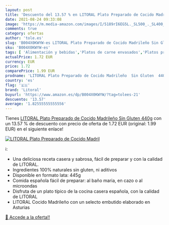 ```yaml
---
layout: post
title: 'Descuento del 13.57 % en LITORAL Plato Preparado de Cocido Madril'
date: 2021-08-24 09:33:08
image: 'https://m.media-amazon.com/images/I/5189rI6EG5L._SL500_._SL400_.jpg'
comments: true
category: ofertas
author: 'tole.es'
slug: 'B004X0KWYW-es LITORAL Plato Preparado de Cocido Madrileño Sin Gluten 440g'
sku: 'B004X0KWYW-es'
tags: [ 'Alimentación y bebidas','Platos de carne envasados','Platos preparados envasados','gluten','litoral','plato','preparado','sin', ]
actualPrice: 1.72 EUR
currency: EUR
price: 1.72
comparePrice: 1.99 EUR
prodname: 'LITORAL Plato Preparado de Cocido Madrileño  Sin Gluten  440g'
country: 'es'
flag: '🇪🇸'
brand: 'Litoral'
buyurl: 'https://www.amazon.es/dp/B004X0KWYW/?tag=tolees-21'
descuento: '13.57'
average: '1.82555555555556'
---
```


Tienes [LITORAL Plato Preparado de Cocido Madrileño  Sin Gluten  440g](https://www.amazon.es/dp/B004X0KWYW/?tag=tolees-21) con un 13.57 % de descuento con precio de oferta de 1.72 EUR (original: 1.99 EUR) en el siguiente enlace!

[![LITORAL Plato Preparado de Cocido Madril](https://m.media-amazon.com/images/I/5189rI6EG5L._SL500_._SL400_.jpg)](https://www.amazon.es/dp/B004X0KWYW/?tag=tolees-21)

ℹ️:

- Una deliciosa receta casera y sabrosa, fácil de preparar y con la calidad de LITORAL.
- Ingredientes 100% naturales sin gluten, ni aditivos
- Disponible en formato lata: 445g
- Comida española fácil de preparar: al baño maria, en cazo o al microondas
- Disfruta de un plato típico de la cocina casera española, con la calidad de LITORAL
- LITORAL Cocido Madrileño con un selecto embutido elaborado en Asturias

[🛒 Accede a la oferta!!](https://www.amazon.es/dp/B004X0KWYW/?tag=tolees-21)
